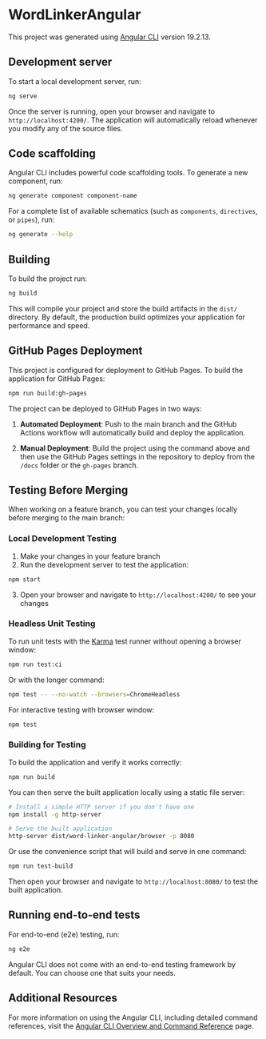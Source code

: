 # WordLinkerAngular

This project was generated using [Angular CLI](https://github.com/angular/angular-cli) version 19.2.13.

## Development server

To start a local development server, run:

```bash
ng serve
```

Once the server is running, open your browser and navigate to `http://localhost:4200/`. The application will automatically reload whenever you modify any of the source files.

## Code scaffolding

Angular CLI includes powerful code scaffolding tools. To generate a new component, run:

```bash
ng generate component component-name
```

For a complete list of available schematics (such as `components`, `directives`, or `pipes`), run:

```bash
ng generate --help
```

## Building

To build the project run:

```bash
ng build
```

This will compile your project and store the build artifacts in the `dist/` directory. By default, the production build optimizes your application for performance and speed.

## GitHub Pages Deployment

This project is configured for deployment to GitHub Pages. To build the application for GitHub Pages:

```bash
npm run build:gh-pages
```

The project can be deployed to GitHub Pages in two ways:

1. **Automated Deployment**: Push to the main branch and the GitHub Actions workflow will automatically build and deploy the application.

2. **Manual Deployment**: Build the project using the command above and then use the GitHub Pages settings in the repository to deploy from the `/docs` folder or the `gh-pages` branch.

## Testing Before Merging

When working on a feature branch, you can test your changes locally before merging to the main branch:

### Local Development Testing

1. Make your changes in your feature branch
2. Run the development server to test the application:

```bash
npm start
```

3. Open your browser and navigate to `http://localhost:4200/` to see your changes

### Headless Unit Testing

To run unit tests with the [Karma](https://karma-runner.github.io) test runner without opening a browser window:

```bash
npm run test:ci
```

Or with the longer command:

```bash
npm test -- --no-watch --browsers=ChromeHeadless
```

For interactive testing with browser window:

```bash
npm test
```

### Building for Testing

To build the application and verify it works correctly:

```bash
npm run build
```

You can then serve the built application locally using a static file server:

```bash
# Install a simple HTTP server if you don't have one
npm install -g http-server

# Serve the built application
http-server dist/word-linker-angular/browser -p 8080
```

Or use the convenience script that will build and serve in one command:

```bash
npm run test-build
```

Then open your browser and navigate to `http://localhost:8080/` to test the built application.

## Running end-to-end tests

For end-to-end (e2e) testing, run:

```bash
ng e2e
```

Angular CLI does not come with an end-to-end testing framework by default. You can choose one that suits your needs.

## Additional Resources

For more information on using the Angular CLI, including detailed command references, visit the [Angular CLI Overview and Command Reference](https://angular.dev/tools/cli) page.
